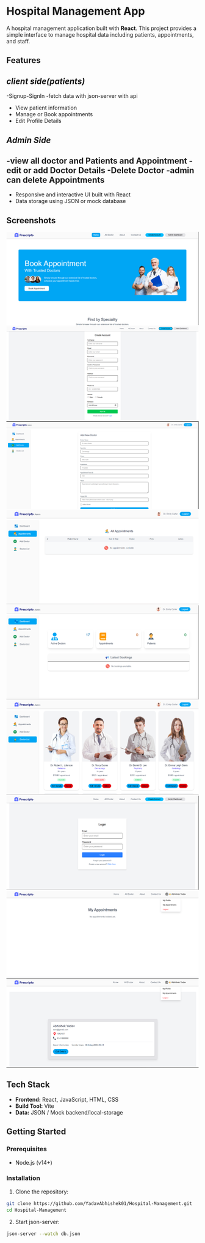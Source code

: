 # Hospital Management App

A hospital management application built with **React**. This project provides a simple interface to manage hospital data including patients, appointments, and staff.

## Features

*client side(patients)*
------------------------------
-Signup-SignIn
-fetch data with json-server with api
- View patient information
- Manage or Book  appointments
- Edit Profile Details


*Admin Side*
-----------------------------------
-view all doctor and Patients and Appointment
-edit or add Doctor Details
-Delete Doctor
-admin can delete Appointments
----------------------
- Responsive and interactive UI built with React
- Data storage using JSON or mock database

## Screenshots
![Landing](src/assets/landing.png)
![Signup](src/assets/signup.png)
![Admin Add Doctor](src/assets/admin-adddoctor.png)
![Admin Appointment](src/assets/admin-appointment.png)
![Admin Dashboard](src/assets/admin-dashboard.png)
![Admin Doctors](src/assets/admin-doctoes.png)
![Login](src/assets/login.png)
![My Appointment](src/assets/Myappointment.png)
![Profile](src/assets/profile.png)

## Tech Stack

- **Frontend:** React, JavaScript, HTML, CSS
- **Build Tool:** Vite
- **Data:** JSON / Mock backend/local-storage

## Getting Started

### Prerequisites

- Node.js (v14+)

### Installation

1. Clone the repository:

```bash
git clone https://github.com/YadavAbhishek01/Hospital-Management.git
cd Hospital-Management
```

2. Start json-server:

```bash
json-server --watch db.json
```